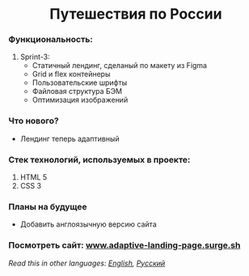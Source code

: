 <h1 align="center">Путешествия по России</h1>

### Функциональность: 
1. Sprint-3:
    * Статичный лендинг, сделаный по макету из Figma
    * Grid и flex контейнеры
    * Пользовательские шрифты
    * Файловая структура БЭМ 
    * Оптимизация изображений
### Что нового?
  * Лендинг теперь адаптивный
### Стек технологий, используемых в проекте:
1. HTML 5
2. CSS 3
### Планы на будущее
   * Добавить англоязычную версию сайта
### Посмотреть сайт: www.adaptive-landing-page.surge.sh
*Read this in other languages: [English](README.md), [Русский](README.ru.md)*
